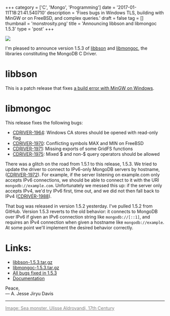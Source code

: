 +++
category = ['C', 'Mongo', 'Programming']
date = '2017-01-11T18:21:41.540710'
description = 'Fixes bugs in Windows TLS, building with MinGW or on FreeBSD, and complex queries.'
draft = false
tag = []
thumbnail = 'monstrosity.png'
title = 'Announcing libbson and libmongoc 1.5.3'
type = 'post'
+++

![](monstrosity.png)

I'm pleased to announce version 1.5.3 of <a href="http://mongoc.org/libbson/current/">libbson</a> and <a href="http://mongoc.org/libmongoc/current/">libmongoc</a>, the libraries constituting the MongoDB C Driver.

# libbson

This is a patch release that fixes [a build error with MinGW on Windows](https://jira.mongodb.org/browse/CDRIVER-1982).

# libmongoc

This release fixes the following bugs:

* [CDRIVER-1964](https://jira.mongodb/org/browse/CDRIVER-1964): Windows CA stores should be opened with read-only flag
* [CDRIVER-1970](https://jira.mongodb/org/browse/CDRIVER-1970): Conflicting symbols MAX and MIN on FreeBSD
* [CDRIVER-1971](https://jira.mongodb/org/browse/CDRIVER-1971): Missing exports of some GridFS functions
* [CDRIVER-1975](https://jira.mongodb/org/browse/CDRIVER-1975): Mixed $ and non-$ query operators should be allowed


There was a glitch on the road from 1.5.1 to this release, 1.5.3. We tried to update the driver to connect to IPv6-only MongoDB servers by hostname, ([CDRIVER-1972](https://jira.mongodb/org/browse/CDRIVER-1972)). For example, if the server listening on example.com only accepts IPv6 connections, we should be able to connect to it with the URI `mongodb://example.com`. Unfortunately we messed this up: if the server only accepts IPv4, we'd try IPv6 first, time out, and we did not then fall back to IPv4 ([CDRIVER-1988](https://jira.mongodb/org/browse/CDRIVER-1988)).

That bug was released in version 1.5.2 yesterday. I've pulled 1.5.2 from GitHub. Version 1.5.3 reverts to the old behavior: it connects to MongoDB over IPv6 if given an IPv6 connection string like `mongodb://[::1]`, and requires an IPv4 connection when given a hostname like `mongodb://example`. At some point we'll implement the desired behavior correctly.

# **Links:**

* [libbson-1.5.3.tar.gz](https://github.com/mongodb/libbson/releases/download/1.5.3/libbson-1.5.3.tar.gz)
* [libmongoc-1.5.3.tar.gz](https://github.com/mongodb/mongo-c-driver/releases/download/1.5.3/mongo-c-driver-1.5.3.tar.gz)
* [All bugs fixed in 1.5.3](https://jira.mongodb.org/browse/CDRIVER/fixforversion/17896/)
* [Documentation](http://mongoc.org/)


Peace,<br>
&mdash; A. Jesse Jiryu Davis

***

<a href="https://commons.wikimedia.org/wiki/File:MONSTROSITY;_Sea_Monter_Wellcome_L0032594.jpg" style="color: gray">Image: Sea monster. Ulisse Aldrovandi, 17th Century</a>
